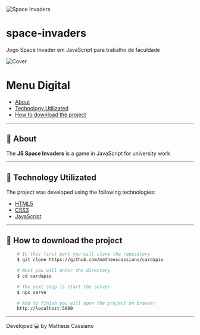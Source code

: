 ![Space Invaders](https://user-images.githubusercontent.com/42722140/104317054-279b3500-54bc-11eb-8112-5f8a065d68ca.png)
# space-invaders
Jogo Space Invader em JavaScript para trabalho de faculdade

![Cover](https://user-images.githubusercontent.com/42722140/104124951-846ae400-5332-11eb-9581-aa16cc8640d7.png)
# Menu Digital
- [About](#-about)
- [Technology Utilizated](#-technology-utilizated)
- [How to download the project](#-how-to-download-the-project)

---

## 📝 About
The **JS Space Invaders** is a game in JavaScript for university work

---

## 🚀 Technology Utilizated
The project was developed using the following technologies:

- [HTML5](https://www.w3schools.com/html/)
- [CSS3](https://www.w3schools.com/css/)
- [JavaScript](https://www.javascript.com/)

---

## 📁 How to download the project
```bash
    # In this first part you will clone the repository
    $ git clone https://github.com/matheuscassiano/cardapio

    # Next you will enter the directory
    $ cd cardapio

    # The next step is start the server
    $ npx serve

    # And to finish you will open the project on browser
    http://localhost:5000

```

---

Developed 💻 by Matheus Cassiano
